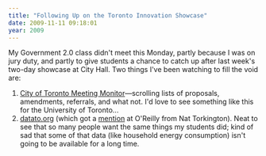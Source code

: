 ```yaml
---
title: "Following Up on the Toronto Innovation Showcase"
date: 2009-11-11 09:18:01
year: 2009
---
```

My Government 2.0 class didn't meet this Monday, partly because I was on jury duty, and partly to give students a chance to catch up after last week's two-day showcase at City Hall. Two things I've been watching to fill the void are:
<ol>
  <li><a href="http://app.toronto.ca/tmmismonitor/index.do">City of Toronto Meeting Monitor</a>—scrolling lists of proposals, amendments, referrals, and what not. I'd love to see something like this for the University of Toronto...</li>
  <li><a href="http://www.datato.org/app/need/list">datato.org</a> (which got a <a href="http://radar.oreilly.com/2009/11/four-short-links-11-november-2.html">mention</a> at O'Reilly from Nat Torkington). Neat to see that so many people want the same things my students did; kind of sad that some of that data (like household energy consumption) isn't going to be available for a long time.</li>
</ol>
